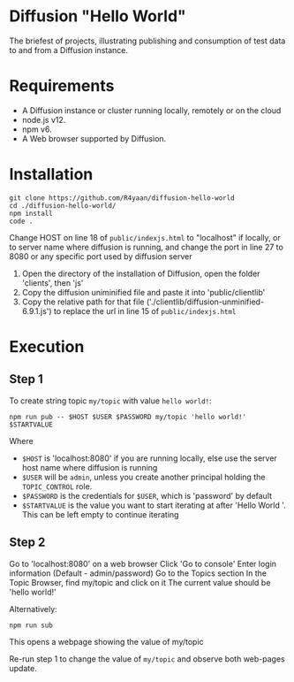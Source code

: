 # Diffusion "Hello World"

The briefest of projects, illustrating publishing and consumption of test data to and from a Diffusion instance.

# Requirements
* A Diffusion instance or cluster running locally, remotely or on the cloud
* node.js v12.
* npm v6.
* A Web browser supported by Diffusion.

# Installation
```
git clone https://github.com/R4yaan/diffusion-hello-world
cd ./diffusion-hello-world/
npm install
code .
```

Change HOST on line 18 of `public/indexjs.html` to "localhost" if locally, or to server name where diffusion is running, and change the port in line 27 to 8080 or any specific port used by diffusion server

1. Open the directory of the installation of Diffusion, open the folder 'clients', then 'js'
2. Copy the diffusion uniminified file and paste it into 'public/clientlib'
3. Copy the relative path for that file ('./clientlib/diffusion-unminified-6.9.1.js') to replace the url in line 15 of `public/indexjs.html`

# Execution

## Step 1
To create string topic `my/topic` with value `hello world!`:
```
npm run pub -- $HOST $USER $PASSWORD my/topic 'hello world!' $STARTVALUE
```
Where
* `$HOST` is 'localhost:8080' if you are running locally, else use the server host name where diffusion is running
* `$USER` will be `admin`, unless you create another principal holding the `TOPIC_CONTROL` role.
* `$PASSWORD` is the credentials for `$USER`, which is 'password' by default
* `$STARTVALUE` is the value you want to start iterating at after 'Hello World '. This can be left  empty to continue iterating


## Step 2
Go to 'localhost:8080' on a web browser
Click 'Go to console'
Enter login information (Default - admin/password)
Go to the Topics section
In the Topic Browser, find my/topic and click on it
The current value should be 'hello world!'

Alternatively:
```
npm run sub
```
This opens a webpage showing the value of my/topic


Re-run step 1 to change the value of `my/topic` and observe both web-pages update.
